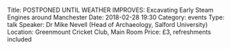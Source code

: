 Title: POSTPONED UNTIL WEATHER IMPROVES: Excavating Early Steam Engines around Manchester
Date: 2018-02-28 19:30
Category: events
Type: talk
Speaker: Dr Mike Nevell (Head of Archaeology, Salford University)
Location: Greenmount Cricket Club, Main Room
Price: £3, refreshments included
